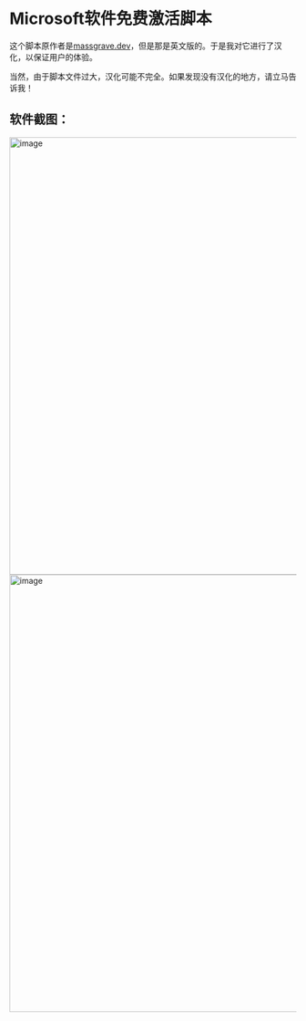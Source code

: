 <html>
  <body>
    <h1>Microsoft软件免费激活脚本</h1>
    <p>这个脚本原作者是<a href="massgrave.dev">massgrave.dev</a>，但是那是英文版的。于是我对它进行了汉化，以保证用户的体验。</p>
    <p>当然，由于脚本文件过大，汉化可能不完全。如果发现没有汉化的地方，请立马告诉我！</p>
    <h2>软件截图：</h2>
    <img width="1470" height="767" alt="image" src="https://github.com/user-attachments/assets/455c9b40-ec0b-48c0-b7a9-df409e96f5ad" />
    <img width="1470" height="767" alt="image" src="https://github.com/user-attachments/assets/69fc3061-f02a-454d-82f9-b1fc0e8ddb61" />
  </body>
</html>
